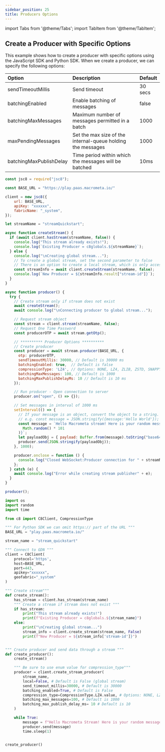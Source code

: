 ```yaml
---
sidebar_position: 25
title: Producers Options
---
```


import Tabs from '@theme/Tabs';
import TabItem from '@theme/TabItem';

## Create a Producer with Specific Options

This example shows how to create a producer with specific options using the JavaScript SDK and Python SDK.
When we create a producer, we can specify the following options:

| Option                | Description                                      | Default |
|:----------------------|:-------------------------------------------------|:-------|
| sendTimeoutMillis     | Send timeout                                     | 30 secs |
| batchingEnabled       | Enable batching of messages                      |  false  |
| batchingMaxMessages   | Maximum number of messages permitted in a batch  |  1000   |
| maxPendingMessages    | Set the max size of the internal-queue holding the messages |  1000   |
| batchingMaxPublishDelay | Time period within which the messages will be batched |  10ms   |


<Tabs groupId="modify-single">
<TabItem value="javascript" label="JavaScript SDK">

```js
const jsc8 = require("jsc8");

const BASE_URL = "https://play.paas.macrometa.io/"

client = new jsc8({
    url: BASE_URL,
    apiKey: "xxxxxx",
    fabricName: "_system",
});

let streamName = "streamQuickstart";

async function createStream() {
  if (await client.hasStream(streamName, false)) {
    console.log("This stream already exists!");
    console.log(`Existing Producer = c8globals.${streamName}`);
  } else {
    console.log("\nCreating global stream...");
    // To create a global stream, set the second parameter to false
    // There is an option to create a local stream, which is only accessible within the region
    const streamInfo = await client.createStream(streamName, false);
    console.log(`New Producer = ${streamInfo.result["stream-id"]}`);
  }
}

async function producer() {
  try {
    // Create stream only if stream does not exist
    await createStream();
    await console.log("\nConnecting producer to global stream...");

    // Request stream object
    const stream = client.stream(streamName, false);
    // Request One Time Password
    const producerOTP = await stream.getOtp();

    // ********** Producer Options **********
    // Create producer
    const producer = await stream.producer(BASE_URL, {
      otp: producerOTP,
      sendTimeoutMillis: 30000, // Default is 30000 ms
      batchingEnabled: true,  // Default is false
      compressionType: 'LZ4', // Options: NONE, LZ4, ZLIB, ZSTD, SNAPPY -> default is NONE
      batchingMaxMessages: 100, // Default is 1000
      batchingMaxPublishDelayMs: 10 // Default is 10 ms
    });

    // Run producer - Open connection to server
    producer.on("open", () => {});

    // Set messages in interval of 1000 ms
    setInterval(() => {
      // If your message is an object, convert the object to a string.
      // e.g. const message = JSON.stringify({message:'Hello World'});
      const message = `Hello Macrometa stream! Here is your random message number ${Math.floor(
        Math.random() * 101
      )}`;
      let payloadObj = { payload: Buffer.from(message).toString("base64") };
      producer.send(JSON.stringify(payloadObj));
    }, 1000);

    producer.onclose = function () {
      console.log("Closed WebSocket:Producer connection for " + streamName);
    };
  } catch (e) {
    await console.log("Error while creating stream publisher" + e);
  }
}

producer();
```
</TabItem>
<TabItem value="py" label="Python SDK">

```python
import os
import random
import time

from c8 import C8Client, CompressionType

""" For Python SDK we can omit https:// part of the URL """
BASE_URL = "play.paas.macrometa.io/"

stream_name = "stream_quickstart"

""" Connect to GDN """
client = C8Client(
    protocol='https',
    host=BASE_URL,
    port=443,
    apikey="xxxxxx",
    geofabric="_system"
)

""" Create stream"""
def create_stream():
    has_stream = client.has_stream(stream_name)
    """ Create a stream if stream does not exist """
    if has_stream:
        print("This stream already exists!")
        print(f"Existing Producer = c8globals.${stream_name}")
    else:
        print("\nCreating global stream...")
        stream_info = client.create_stream(stream_name, False)
        print(f"New Producer = ${stream_info['stream-id']}")


""" Create producer and send data through a stream """
def create_producer():
    create_stream()

    """ Be sure to use enum value for compression_type"""
    producer = client.create_stream_producer(
        stream_name,
        local=False, # Default is False (global stream)
        send_timeout_millis=30000, # Default is 30000
        batching_enabled=True, # Default is False
        compression_type=CompressionType.LZ4.value, # Options: NONE, LZ4, ZLIB, ZSTD, SNAPPY -> default is NONE
        batching_max_messages=100, # Default is 1000
        batching_max_publish_delay_ms= 10 # Default is 10
    )

    while True:
        message = f"Hello Macrometa Stream! Here is your random message number {random.randint(1, 100)}"
        producer.send(message)
        time.sleep(1)


create_producer()
```
</TabItem>
</Tabs>